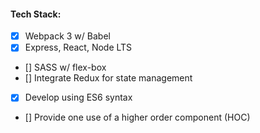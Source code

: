 



#### Tech Stack:
- [x] Webpack 3 w/ Babel
- [x] Express, React, Node LTS
- [] SASS w/ flex-box
- [] Integrate Redux for state management
- [x] Develop using ES6 syntax
- [] Provide one use of a higher order component (HOC)
